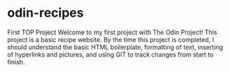 # odin-recipes
First TOP Project
Welcome to my first project with The Odin Project!
This project is a basic recipe website. By the time this project is completed, I should understand the basic HTML boilerplate, formatting of text, inserting of hyperlinks and pictures, and using GIT to track changes from start to finish.